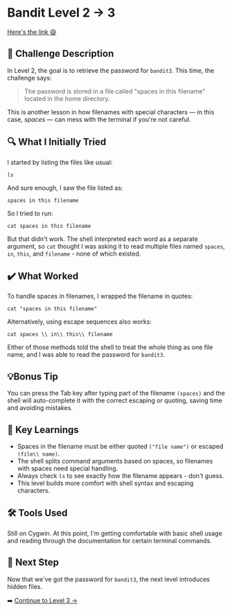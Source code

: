 # Bandit Level 2 → 3
[Here's the link 😄](https://overthewire.org/wargames/bandit/bandit3.html)
## 📝 Challenge Description 
In Level 2, the goal is to retrieve the password for `bandit3`. This time, the challenge says:

> The password is stored in a file called "spaces in this filename" located in the home directory.

This is another lesson in how filenames with special characters — in this case, *spaces* — can mess with the terminal if you're not careful.



## 🔍 What I Initially Tried  
I started by listing the files like usual:
```
ls
```
And sure enough, I saw the file listed as:
```
spaces in this filename
```

So I tried to run:
```
cat spaces in this filename
```
But that didn't work. The shell interpreted each word as a separate argument, so `cat` thought I was asking it to read multiple files named `spaces`, `in`, `this`, and `filename` - none of which existed. 

## ✔️ What Worked
To handle spaces in filenames, I wrapped the filename in quotes:
```
cat "spaces in this filename"
```
Alternatively, using escape sequences also works:
```
cat spaces \\ in\\ this\\ filename
```
Either of those methods told the shell to treat the whole thing as one file name, and I was able to read the password for `bandit3`. 

## 💡Bonus Tip
You can press the Tab key after typing part of the filename `(spaces)` and the shell will auto-complete it with the correct escaping or quoting, saving time and avoiding mistakes. 

## 🧠 Key Learnings
- Spaces in the filename must be either quoted `("file name")` or escaped `(file\\ name)`.
- The shell splits command arguments based on spaces, so filenames with spaces need special handling.
- Always check `ls` to see exactly how the filename appears - don't guess.
- This level builds more comfort with shell syntax and escaping characters.

## 🛠️ Tools Used
Still on Cygwin. At this point, I'm getting comfortable with basic shell usage and reading through the documentation for certain terminal commands. 

## 🔐 Next Step
Now that we've got the password for `bandit3`, the next level introduces hidden files. 

➡️ [Continue to Level 3 →](https://github.com/aminuzz/Bandit-CTF-Journey/blob/main/level%203.md)
